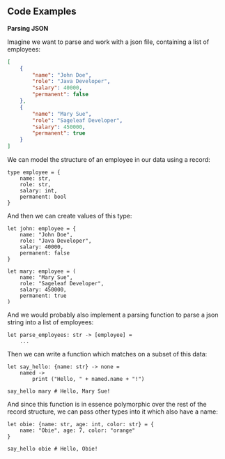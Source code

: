 ## Code Examples

**Parsing JSON**

Imagine we want to parse and work with a json file, containing a list of employees:

```json
[
    {
        "name": "John Doe",
        "role": "Java Developer",
        "salary": 40000,
        "permanent": false
    },
    {
        "name": "Mary Sue",
        "role": "Sageleaf Developer",
        "salary": 450000,
        "permanent": true
    }
]
```

We can model the structure of an employee in our data using a record:

```
type employee = {
    name: str,
    role: str,
    salary: int,
    permanent: bool
}
```

And then we can create values of this type:

```
let john: employee = {
    name: "John Doe",
    role: "Java Developer",
    salary: 40000,
    permanent: false
}

let mary: employee = (
    name: "Mary Sue",
    role: "Sageleaf Developer",
    salary: 450000,
    permanent: true
)
```

And we would probably also implement a parsing function to parse a json string into a list of employees:

```
let parse_employees: str -> [employee] =
    ...
```

Then we can write a function which matches on a subset of this data:

```
let say_hello: {name: str} -> none =
    named ->
        print ("Hello, " + named.name + "!")

say_hello mary # Hello, Mary Sue!
```

And since this function is in essence polymorphic over the rest of the record structure, we can pass other types into it which also have a name:

```
let obie: {name: str, age: int, color: str} = {
    name: "Obie", age: 7, color: "orange"
}

say_hello obie # Hello, Obie!
```
